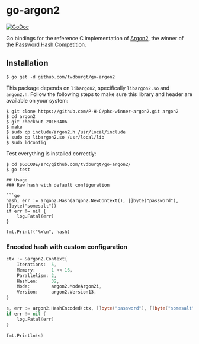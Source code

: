 # go-argon2

[![GoDoc](https://godoc.org/github.com/tvdburgt/go-argon2?status.svg)](https://godoc.org/github.com/tvdburgt/go-argon2)

Go bindings for the reference C implementation of
[Argon2](https://github.com/P-H-C/phc-winner-argon2), the winner of the
[Password Hash Competition](https://password-hashing.net).

## Installation

```
$ go get -d github.com/tvdburgt/go-argon2
```

This package depends on `libargon2`, specifically `libargon2.so` and `argon2.h`.
Follow the following steps to make sure this library and header are available on your system:


```
$ git clone https://github.com/P-H-C/phc-winner-argon2.git argon2
$ cd argon2
$ git checkout 20160406
$ make
$ sudo cp include/argon2.h /usr/local/include
$ sudo cp libargon2.so /usr/local/lib
$ sudo ldconfig
```

Test everything is installed correctly:

```
$ cd $GOCODE/src/github.com/tvdburgt/go-argon2/
$ go test

## Usage
### Raw hash with default configuration

```go
hash, err := argon2.Hash(argon2.NewContext(), []byte("password"), []byte("somesalt"))
if err != nil {
	log.Fatal(err)
}

fmt.Printf("%x\n", hash)
```

### Encoded hash with custom configuration

```go
ctx := &argon2.Context{
	Iterations:  5,
	Memory:      1 << 16,
	Parallelism: 2,
	HashLen:     32,
	Mode:        argon2.ModeArgon2i,
	Version:     argon2.Version13,
}

s, err := argon2.HashEncoded(ctx, []byte("password"), []byte("somesalt"))
if err != nil {
	log.Fatal(err)
}

fmt.Println(s)
```
